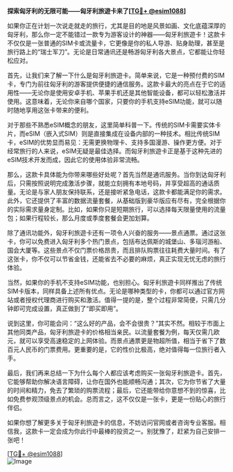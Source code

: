 **探索匈牙利的无限可能——匈牙利旅遊卡来了[[TG💪+ @esim1088](https://t.me/s/esim1088)]**

如果你正在计划一次说走就走的旅行，尤其是目的地是风景如画、文化底蕴深厚的匈牙利，那么你一定不能错过一款专为游客设计的神器——匈牙利旅遊卡！这款卡不仅仅是一张普通的SIM卡或流量卡，它更像是你的私人导游、贴身助理，甚至是旅行路上的“瑞士军刀”。无论是日常通讯还是畅游匈牙利各大景点，它都能让你轻松应对。

首先，让我们来了解一下什么是匈牙利旅遊卡。简单来说，它是一种预付费的SIM卡，专门为前往匈牙利的游客提供便捷的通信服务。这款卡最大的亮点在于它的适用性——无论你是使用安卓手机、苹果手机还是其他智能设备，都可以轻松激活并使用。这意味着，无论你来自哪个国家，只要你的手机支持eSIM功能，就可以随时随地享用这张卡带来的便利。

对于那些不熟悉eSIM概念的朋友，这里简单科普一下。传统的SIM卡需要实体卡片，而eSIM（嵌入式SIM）则是直接集成在设备内部的一种技术。相比传统SIM卡，eSIM的优势显而易见：无需更换物理卡、支持多国漫游、操作更方便。对于经常旅行的人来说，eSIM无疑是最佳选择。而匈牙利旅遊卡正是基于这种先进的eSIM技术开发而成，因此它的使用体验非常流畅。

那么，这款卡具体能为你带来哪些好处呢？首先当然是通讯服务。当你到达匈牙利后，只需按照说明完成激活步骤，就能立刻拥有本地号码，并享受超高的通话质量。无论是与家人朋友保持联系，还是接听紧急电话，这款卡都能满足你的需求。此外，它还提供了丰富的数据流量套餐，从基础版到豪华版应有尽有，完全根据你的实际需求量身定制。比如，如果你只是短期旅行，可以选择每天限量使用的流量包；如果行程较长，那么月度或季度套餐会更加划算。

除了通讯功能外，匈牙利旅遊卡还有一项令人兴奋的服务——景点通票。通过这张卡，你可以免费进入匈牙利多个热门景点，包括布达佩斯的城堡山、多瑙河游船、国会大厦等。这些景点不仅门票价格昂贵，而且排队购票往往耗费大量时间。有了这张卡，你不仅可以节省金钱，还能省去不必要的麻烦，真正实现无忧无虑的旅行体验。

当然，如果你的手机不支持eSIM功能，也别担心。匈牙利旅遊卡同样推出了传统SIM卡版本，同样具备上述所有优点。无论是哪种类型的卡，你都可以通过官方网站或者授权代理商进行购买和激活。值得一提的是，整个过程非常简便，只需几分钟即可完成设置，真正做到了“即买即用”。

说到这里，你可能会问：“这么好的产品，会不会很贵？”其实不然。相较于市面上其他同类产品，匈牙利旅遊卡的价格相当亲民。以流量套餐为例，每天仅需几欧元，就可以享受高速稳定的上网体验。而景点通票更是物超所值，相当于省下了数百元人民币的门票费用。更重要的是，它的性价比极高，绝对值得每一位旅行者入手。

最后，我们再来总结一下为什么每个人都应该考虑购买一张匈牙利旅遊卡。首先，它能够帮助你解决语言障碍，让你在国外也能顺畅沟通；其次，它为你节省了大量的时间和精力，免去了繁琐的购票流程；最后，它还能带给你意想不到的惊喜，比如免费参观顶级景点的机会。总而言之，这不仅仅是一张卡，更是一份贴心的旅行伴侣。

如果你想了解更多关于匈牙利旅遊卡的信息，不妨访问官网或者咨询专业客服。相信我，这款卡一定会成为你此行中最棒的投资之一。别犹豫了，赶紧为自己安排一张吧！

[[TG💪+ @esim1088](https://t.me/s/esim1088)]  
![Image](https://i.postimg.cc/4NQfJmqS/Snipaste-2025-05-13-00-14-12.png)